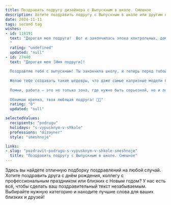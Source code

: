 ```yaml
---
title: Поздравить подругу дизайнера с Выпускным в школе. Смешное
description: Хотите поздравить подругу с Выпускным в школе или другим праздником? Наш ИИ создаст незабываемое поздравление, а вы обязательно выделитесь среди других.  
date: 2024-11-11
tags: second tag
wishes:
- id: 118191
  text: "Дорогая моя подруга!  Вот и закончилась эпоха контрольных, домашних заданий и школьных унитазов!  С выпускным тебя!  Теперь ты — свободный дизайнер, способный творить красоту не только в тетрадях, но и в настоящем мире!  Пусть твоя жизнь будет яркой, как палитра лучших красок, и пусть тебя окружают только благодарные клиенты, которые не будут просить переделывать дизайн тысячу раз!  Удачи тебе,  пусть твой творческий путь будет полон вдохновения (и хороших заказчиков!).
  "
  rating: "undefined"
  updated: "null"
- id: 27440
  text: "Дорогая моя [Имя подруги]!
  
  Поздравляю тебя с выпускным! Ты закончила школу, и теперь перед тобой открываются все двери — даже те, которые ведут в гардероб, полный модной одежды! Теперь ты не просто выпускник, а настоящий дизайнер! Да-да, мы все знаем, что твоя школьная форма была лишь «пробной версией» твоего гениального стиля!
  
  Желаю тебе создавать такие шедевры, что даже самые капризные модели будут ждать твоих советов! Пусть твои идеи взлетают так же высоко, как ты на выпускном вечере, когда в платье принцессы взмахнула рукой!
  
  Помни, работа — это не только зона, где нужно быть серьезной, но и поле для творчества, шуток и забавных лайфхаков! Успехов тебе, смеха и вдохновения! И пусть твои чертежи будут такими же шикарными, как ты сама!
  
  Обнимаю крепко, твоя любящая подруга! 🎉✨"
  rating: "0"
  updated: "null"

selectedValues:
  recipients: "podrugu"
  holidays: "s-vypusknym-v-shkole"
  professions: "dizayner"
  style: "smeshnoje"

links:
- slug: "pozdravit-podrugu-s-vypusknym-v-shkole-smeshnoje"
  title: "Поздравить подругу с Выпускным в школе. Смешное"
---
```


Здесь вы найдете отличную подборку поздравлений на любой случай. 
Хотите поздравить друга с днём рождения, коллегу с профессиональным праздником или близких с Новым годом? У нас есть всё, чтобы сделать ваш поздравительный текст незабываемым. Выбирайте нужную категорию и находите лучшие слова для ваших близких и друзей!
